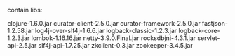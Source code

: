 contain libs:  

clojure-1.6.0.jar
curator-client-2.5.0.jar
curator-framework-2.5.0.jar
fastjson-1.2.58.jar
log4j-over-slf4j-1.6.6.jar
logback-classic-1.2.3.jar
logback-core-1.2.3.jar
lombok-1.16.16.jar
netty-3.9.0.Final.jar
rocksdbjni-4.3.1.jar
servlet-api-2.5.jar
slf4j-api-1.7.25.jar
zkclient-0.3.jar
zookeeper-3.4.5.jar
